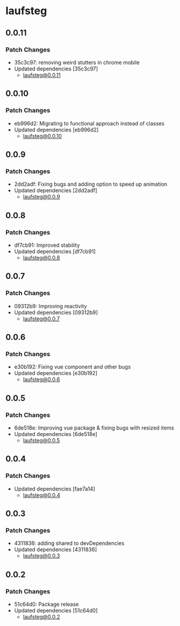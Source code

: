 # laufsteg

## 0.0.11

### Patch Changes

- 35c3c97: removing weird stutters in chrome mobile
- Updated dependencies [35c3c97]
  - laufsteg@0.0.11

## 0.0.10

### Patch Changes

- eb996d2: Migrating to functional approach instead of classes
- Updated dependencies [eb996d2]
  - laufsteg@0.0.10

## 0.0.9

### Patch Changes

- 2dd2adf: Fixing bugs and adding option to speed up animation
- Updated dependencies [2dd2adf]
  - laufsteg@0.0.9

## 0.0.8

### Patch Changes

- df7cb91: Improved stability
- Updated dependencies [df7cb91]
  - laufsteg@0.0.8

## 0.0.7

### Patch Changes

- 09312b9: Improving reactivity
- Updated dependencies [09312b9]
  - laufsteg@0.0.7

## 0.0.6

### Patch Changes

- e30b192: Fixing vue component and other bugs
- Updated dependencies [e30b192]
  - laufsteg@0.0.6

## 0.0.5

### Patch Changes

- 6de518e: Improving vue package & fixing bugs with resized items
- Updated dependencies [6de518e]
  - laufsteg@0.0.5

## 0.0.4

### Patch Changes

- Updated dependencies [fae7a14]
  - laufsteg@0.0.4

## 0.0.3

### Patch Changes

- 4311836: adding shared to devDependencies
- Updated dependencies [4311836]
  - laufsteg@0.0.3

## 0.0.2

### Patch Changes

- 51c64d0: Package release
- Updated dependencies [51c64d0]
  - laufsteg@0.0.2
